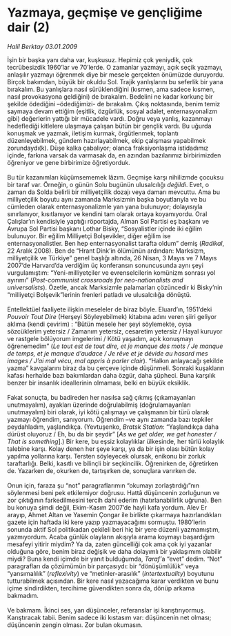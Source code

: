 # Yazmaya, geçmişe ve gençliğime dair (2)

*Halil Berktay 03.01.2009*

<div class="taraf_structure_2col_1zq">
<div class="margen_n">



 <p>İşin bir başka yanı daha var, kuşkusuz. Hepimiz çok yeniydik, çok tecrübesizdik 1960’lar ve 70’lerde. O zamanlar yazmayı, açık seçik yazmayı, anlaşılır yazmayı öğrenmek diye bir mesele gerçekten önümüzde duruyordu. Birçok bakımdan, büyük bir okuldu Sol. Trajik yanlışlarını bu seferlik bir yana bırakalım. Bu yanlışlara nasıl sürüklendiğini (kısmen, ama sadece kısmen, nasıl provokasyona geldiğini) de bırakalım. Bedelini ne kadar korkunç bir şekilde ödediğini –ödediğimizi- de bırakalım. Çıkış noktasında, benim temiz saymaya devam ettiğim (eşitlik, özgürlük, sosyal adalet, enternasyonalizm gibi) değerlerin yattığı bir mücadele vardı. Doğru veya yanlış, kazanmayı hedeflediği kitlelere ulaşmaya çalışan bütün bir gençlik vardı. Bu uğurda konuşmak ve yazmak, iletişim kurmak, örgütlenmek, toplantı düzenleyebilmek, gündem hazırlayabilmek, ekip çalışması yapabilmek zorundaydı(k). Düşe kalka çabalıyor; olanca fraksiyonlaşma istidadımız içinde, farkına varsak da varmasak da, en azından bazılarımız birbirimizden öğreniyor ve gene birbirimize öğretiyorduk. <br/><br/>Bu tür kazanımları küçümsememek lâzım. Geçmişe karşı nihilizmde çocuksu bir taraf var. Örneğin, o günün Solu bugünün ulusalcılığı <i>değildi</i>. Evet, o zaman da Solda belirli bir milliyetçilik dozajı veya damarı mevcuttu. Ama bu milliyetçilik boyutu aynı zamanda Marksizmin başka boyutlarıyla ve bu cümleden olarak enternasyonalizmle yan yana bulunuyor; dolayısıyla sınırlanıyor, kısıtlanıyor ve kendini tam olarak ortaya koyamıyordu. Oral Çalışlar’ın kendisiyle yaptığı röportajda, Alman Sol Partisi eş başkanı ve Avrupa Sol Partisi başkanı Lothar Bisky, “Sosyalistler içinde iki eğilim bulunuyor. Bir eğilim Milliyetçi Bolşevikler, diğer eğilim ise enternasyonalistler. Ben hep enternasyonalist tarafta oldum” demiş (<i>Radikal</i>, 22 Aralık 2008). Ben de “Hrant Dink’in ölümünün ardından: Marksizm, milliyetçilik ve Türkiye” genel başlığı altında, 26 Nisan, 3 Mayıs ve 7 Mayıs 2007’de Harvard’da verdiğim üç konferansın sonuncusunda aynı şeyi vurgulamıştım: “Yeni-milliyetçiler ve evrenselcilerin komünizm sonrası yol ayırımı” (<i>Post-communist crossroads for neo-nationalists and universalists</i>). Özetle, ancak Marksizmle palamarları çözüncedir ki Bisky’nin “milliyetçi Bolşevik”lerinin frenleri patladı ve ulusalcılığa dönüştü. <br/><br/>Entellektüel faaliyete ilişkin meseleler de biraz böyle. Eluard’ın, 1951’deki <i>Pouvoir Tout Dire</i> (Herşeyi Söyleyebilmek) kitabına adını veren şiiri geliyor aklıma (kendi çevirim) : “Bütün mesele her şeyi söylemekte, oysa sözcüklerim yetersiz / Zamanım yetersiz, cesaretim yetersiz / Hayal kuruyor ve rastgele bölüyorum imgelerimi / Kötü yaşadım, açık konuşmayı öğrenemedim” (<i>Le tout est de tout dire, et je manque des mots / Je manque de temps, et je manque d’audace / Je rêve et je dévide au hasard mes images / J’ai mal vécu, mal appris à parler clair</i>). “Halkın anlayacağı şekilde yazma” kavgalarını biraz da bu çerçeve içinde düşünmeli. Sonraki kuşakların kafası herhalde bazı bakımlardan daha özgür, daha şüpheci. Buna karşılık benzer bir insanlık ideallerinin olmaması, belki en büyük eksiklik. <br/><br/>Fakat sonuçta, bu badireden her nasılsa sağ çıkmış (çıkamayanları unutmayalım), ayakları üzerinde doğrulabilmiş (doğrulamayanları unutmayalım) biri olarak, iyi kötü çalışmayı ve çalışmanın bir türü olarak yazmayı öğrendim, sanıyorum. Öğrendim –ve aynı zamanda bazı tepkiler peydahladım, yaşlandıkça. (Yevtuşenko, <i>Bratsk Station</i>: “Yaşlandıkça daha dürüst oluyoruz / Eh, bu da bir şeydir”<i> </i>[<i>As we get older, we get honester / That is something</i>].) Bir kere, bu eşsiz kolaylıklar ülkesinde, her türlü kolaylık talebine karşı. Kolay denen her şeye karşı, ya da bir işin olası bütün kolay yapılma yollarına karşı. Tersten söyleyecek olursak, enikonu bir zorluk taraftarlığı. Belki, kasıtlı ve bilinçli bir seçkincilik. Öğrenirken de, öğretirken de. Yazarken de, okurken de, tartışırken de, sonuçlara varırken de. <br/><br/>Onun için, faraza şu “not” paragraflarımın “okumayı zorlaştırdığı”nın söylenmesi beni pek etkilemiyor doğrusu. Hattâ düşüncenin zorluğunun ve zor çıktığının farkedilmesini tercih dahi ederim (hatırlanabilirlik uğruna). Ben bu konuya şimdi değil, Ekim-Kasım 2007’de hayli kafa yordum. Alev Er arayıp, Ahmet Altan ve Yasemin Çongar ile birlikte çıkarmaya hazırlandıkları gazete için haftada iki kere yazıp yazmayacağımı sormuştu. 1980’lerin sonunda aktif Sol politikadan çekileli beri hiç bir yere düzenli yazmamıştım, yazmıyordum. Acaba günlük olayların akışıyla arama koymayı başardığım mesafeyi yitirir miydim? Ya da, zaten güncelliği çok ama çok iyi yazanlar olduğuna göre, benim biraz değişik ve daha dolayımlı bir yaklaşımım olabilir miydi? Buna kendi içimde bir yanıt bulduğumda, <i>Taraf’</i>a “evet” dedim. “Not” paragrafları da çözümümün bir parçasıydı: bir “dönüşümlülük” veya “yansımalılık” (<i>reflexivity</i>) ve “metinler-arasılık” (<i>intertextuality</i>) boyutunu tutturabilmek açısından. Bir kere nasıl yazacağıma karar verdikten ve bunu içime sindirdikten, tercihime güvendikten sonra da, dönüp arkama bakmadım. <br/><br/>Ve bakmam. İkinci ses, yan düşünceler, referanslar işi karıştırıyormuş. Karıştıracak tabii. Benim sadece iki kıstasım var: düşüncenin net olması; düşüncenin zengin olması. Zor bulan okumasın.</p>

<br/>


<div id="taraf_not">
</div>

</div>


</div>
